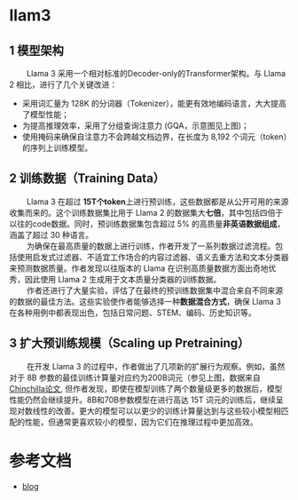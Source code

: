 # llam3
## 1 模型架构
&nbsp;&nbsp;&nbsp;&nbsp;&nbsp;&nbsp;&nbsp;&nbsp;Llama 3 采用一个相对标准的Decoder-only的Transformer架构。与 Llama 2 相比，进行了几个关键改进：
- 采用词汇量为 128K 的分词器（Tokenizer），能更有效地编码语言，大大提高了模型性能；
- 为提高推理效率，采用了分组查询注意力 (GQA，示意图见上图)；
- 使用掩码来确保自注意力不会跨越文档边界，在长度为 8,192 个词元（token）的序列上训练模型。

## 2 训练数据（Training Data）
&nbsp;&nbsp;&nbsp;&nbsp;&nbsp;&nbsp;&nbsp;&nbsp;Llama 3 在超过 **15T个token**上进行预训练，这些数据都是从公开可用的来源收集而来的。这个训练数据集比用于 Llama 2 的数据集大**七倍**，其中包括四倍于以往的code数据。同时，预训练数据集包含超过 5% 的高质量**非英语数据组成**，涵盖了超过 30 种语言。<br>
&nbsp;&nbsp;&nbsp;&nbsp;&nbsp;&nbsp;&nbsp;&nbsp;为确保在最高质量的数据上进行训练，作者开发了一系列数据过滤流程。包括使用启发式过滤器、不适宜工作场合的内容过滤器、语义去重方法和文本分类器来预测数据质量。作者发现以往版本的 Llama 在识别高质量数据方面出奇地优秀，因此使用 Llama 2 生成用于文本质量分类器的训练数据。<br>
&nbsp;&nbsp;&nbsp;&nbsp;&nbsp;&nbsp;&nbsp;&nbsp;作者还进行了大量实验，评估了在最终的预训练数据集中混合来自不同来源的数据的最佳方法。这些实验使作者能够选择一种**数据混合方式**，确保 Llama 3 在各种用例中都表现出色，包括日常问题、STEM、编码、历史知识等。<br>

## 3 扩大预训练规模（Scaling up Pretraining）
&nbsp;&nbsp;&nbsp;&nbsp;&nbsp;&nbsp;&nbsp;&nbsp;在开发 Llama 3 的过程中，作者做出了几项新的扩展行为观察。例如，虽然对于 8B 参数的最佳训练计算量对应约为200B词元（参见上图，数据来自 [Chinchilla论文](https://link.juejin.cn/?target=https%3A%2F%2Farxiv.org%2Fpdf%2F2203.15556.pdf), 但作者发现，即使在模型训练了两个数量级更多的数据后，模型性能仍然会继续提升。8B和70B参数模型在进行高达 15T 词元的训练后，继续呈现对数线性的改善。更大的模型可以以更少的训练计算量达到与这些较小模型相匹配的性能，但通常更喜欢较小的模型，因为它们在推理过程中更加高效。<br>




# 参考文档
- [blog](https://kili-technology.com/large-language-models-llms/llama-3-guide-everything-you-need-to-know-about-meta-s-new-model-and-its-data)
